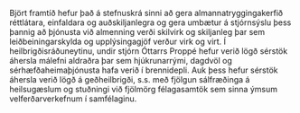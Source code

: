 Björt framtíð hefur það á stefnuskrá sinni að gera almannatryggingakerfið réttlátara, einfaldara og auðskiljanlegra og gera umbætur á stjórnsýslu þess þannig að þjónusta við almenning verði skilvirk og skiljanleg þar sem leiðbeiningarskylda og upplýsingagjöf verður virk og virt. Í heilbrigðisráðuneytinu, undir stjórn Óttarrs Proppé hefur verið lögð sérstök áhersla málefni aldraðra þar sem hjúkrunarrými, dagdvöl og sérhæfðaheimaþjónusta hafa verið í brennidepli. Auk þess hefur sérstök áhersla verið lögð á geðheilbrigði, s.s. með fjölgun sálfræðinga á heilsugæslum og stuðningi við fjölmörg félagasamtök sem sinna ýmsum velferðarverkefnum í samfélaginu.
